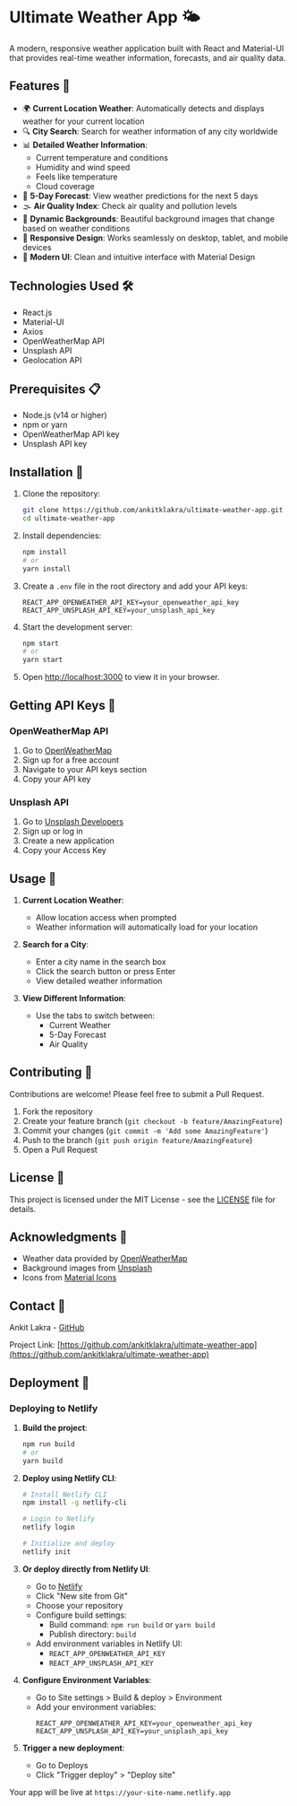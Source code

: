 # Ultimate Weather App 🌤️

A modern, responsive weather application built with React and Material-UI that provides real-time weather information, forecasts, and air quality data.

## Features 🌟

- 🌍 **Current Location Weather**: Automatically detects and displays weather for your current location
- 🔍 **City Search**: Search for weather information of any city worldwide
- 📊 **Detailed Weather Information**:
  - Current temperature and conditions
  - Humidity and wind speed
  - Feels like temperature
  - Cloud coverage
- 📅 **5-Day Forecast**: View weather predictions for the next 5 days
- 🌫️ **Air Quality Index**: Check air quality and pollution levels
- 🎨 **Dynamic Backgrounds**: Beautiful background images that change based on weather conditions
- 📱 **Responsive Design**: Works seamlessly on desktop, tablet, and mobile devices
- 🌈 **Modern UI**: Clean and intuitive interface with Material Design

## Technologies Used 🛠️

- React.js
- Material-UI
- Axios
- OpenWeatherMap API
- Unsplash API
- Geolocation API

## Prerequisites 📋

- Node.js (v14 or higher)
- npm or yarn
- OpenWeatherMap API key
- Unsplash API key

## Installation 🚀

1. Clone the repository:
   ```bash
   git clone https://github.com/ankitklakra/ultimate-weather-app.git
   cd ultimate-weather-app
   ```

2. Install dependencies:
   ```bash
   npm install
   # or
   yarn install
   ```

3. Create a `.env` file in the root directory and add your API keys:
   ```
   REACT_APP_OPENWEATHER_API_KEY=your_openweather_api_key
   REACT_APP_UNSPLASH_API_KEY=your_unsplash_api_key
   ```

4. Start the development server:
   ```bash
   npm start
   # or
   yarn start
   ```

5. Open [http://localhost:3000](http://localhost:3000) to view it in your browser.

## Getting API Keys 🔑

### OpenWeatherMap API
1. Go to [OpenWeatherMap](https://openweathermap.org/)
2. Sign up for a free account
3. Navigate to your API keys section
4. Copy your API key

### Unsplash API
1. Go to [Unsplash Developers](https://unsplash.com/developers)
2. Sign up or log in
3. Create a new application
4. Copy your Access Key

## Usage 📱

1. **Current Location Weather**:
   - Allow location access when prompted
   - Weather information will automatically load for your location

2. **Search for a City**:
   - Enter a city name in the search box
   - Click the search button or press Enter
   - View detailed weather information

3. **View Different Information**:
   - Use the tabs to switch between:
     - Current Weather
     - 5-Day Forecast
     - Air Quality

## Contributing 🤝

Contributions are welcome! Please feel free to submit a Pull Request.

1. Fork the repository
2. Create your feature branch (`git checkout -b feature/AmazingFeature`)
3. Commit your changes (`git commit -m 'Add some AmazingFeature'`)
4. Push to the branch (`git push origin feature/AmazingFeature`)
5. Open a Pull Request

## License 📄

This project is licensed under the MIT License - see the [LICENSE](LICENSE) file for details.

## Acknowledgments 🙏

- Weather data provided by [OpenWeatherMap](https://openweathermap.org/)
- Background images from [Unsplash](https://unsplash.com/)
- Icons from [Material Icons](https://material.io/resources/icons/)

## Contact 📧

Ankit Lakra - [GitHub](https://github.com/ankitklakra)

Project Link: [https://github.com/ankitklakra/ultimate-weather-app](https://github.com/ankitklakra/ultimate-weather-app)

## Deployment 🚀

### Deploying to Netlify

1. **Build the project**:
   ```bash
   npm run build
   # or
   yarn build
   ```

2. **Deploy using Netlify CLI**:
   ```bash
   # Install Netlify CLI
   npm install -g netlify-cli
   
   # Login to Netlify
   netlify login
   
   # Initialize and deploy
   netlify init
   ```

3. **Or deploy directly from Netlify UI**:
   - Go to [Netlify](https://app.netlify.com/)
   - Click "New site from Git"
   - Choose your repository
   - Configure build settings:
     - Build command: `npm run build` or `yarn build`
     - Publish directory: `build`
   - Add environment variables in Netlify UI:
     - `REACT_APP_OPENWEATHER_API_KEY`
     - `REACT_APP_UNSPLASH_API_KEY`

4. **Configure Environment Variables**:
   - Go to Site settings > Build & deploy > Environment
   - Add your environment variables:
     ```
     REACT_APP_OPENWEATHER_API_KEY=your_openweather_api_key
     REACT_APP_UNSPLASH_API_KEY=your_unsplash_api_key
     ```

5. **Trigger a new deployment**:
   - Go to Deploys
   - Click "Trigger deploy" > "Deploy site"

Your app will be live at `https://your-site-name.netlify.app`